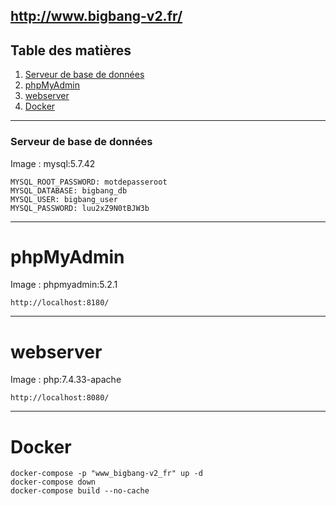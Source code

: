 ## http://www.bigbang-v2.fr/

## Table des matières
1. [Serveur de base de données](#serveur-de-base-de-données)
2. [phpMyAdmin](#phpmyadmin)
3. [webserver](#webserver)
4. [Docker](#docker)


***
### Serveur de base de données
Image : mysql:5.7.42

```
MYSQL_ROOT_PASSWORD: motdepasseroot
MYSQL_DATABASE: bigbang_db
MYSQL_USER: bigbang_user
MYSQL_PASSWORD: luu2xZ9N0tBJW3b
```

***
# phpMyAdmin
Image : phpmyadmin:5.2.1
```
http://localhost:8180/
```

***
# webserver
Image : php:7.4.33-apache
```
http://localhost:8080/
```


***
# Docker

```
docker-compose -p "www_bigbang-v2_fr" up -d
docker-compose down
docker-compose build --no-cache 
```